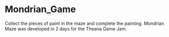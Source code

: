 # Mondrian_Game
Collect the pieces of paint in the maze and complete the painting.  Mondrian Maze was developed in 2 days for the  Theana Game Jam. 
